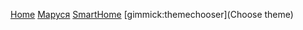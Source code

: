 [Home](index.md)
[Маруся](marusya.md)
[SmartHome](smarthome.md)
[gimmick:themechooser](Choose theme)
